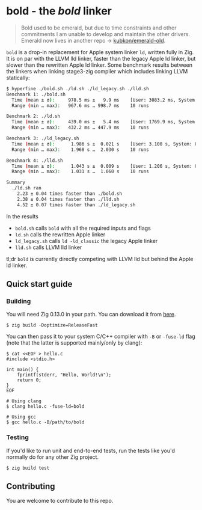 # bold - the *bold* linker

> Bold used to be emerald, but due to time constraints and other commitments I am unable to develop and maintain the other drivers.
> Emerald now lives in another repo -> [kubkon/emerald-old](https://github.com/kubkon/emerald-old).

`bold` is a drop-in replacement for Apple system linker `ld`, written fully in Zig. It is on par with the LLVM lld linker, 
faster than the legacy Apple ld linker, but slower than the rewritten Apple ld linker. Some benchmark results between the linkers 
when linking stage3-zig compiler which includes linking LLVM statically:

```sh
$ hyperfine ./bold.sh ./ld.sh ./ld_legacy.sh ./lld.sh
Benchmark 1: ./bold.sh
  Time (mean ± σ):     978.5 ms ±   9.9 ms    [User: 3083.2 ms, System: 949.2 ms]
  Range (min … max):   967.6 ms … 998.7 ms    10 runs

Benchmark 2: ./ld.sh
  Time (mean ± σ):     439.0 ms ±   5.4 ms    [User: 1769.9 ms, System: 273.1 ms]
  Range (min … max):   432.2 ms … 447.9 ms    10 runs

Benchmark 3: ./ld_legacy.sh
  Time (mean ± σ):      1.986 s ±  0.021 s    [User: 3.100 s, System: 0.221 s]
  Range (min … max):    1.968 s …  2.030 s    10 runs

Benchmark 4: ./lld.sh
  Time (mean ± σ):      1.043 s ±  0.009 s    [User: 1.206 s, System: 0.210 s]
  Range (min … max):    1.031 s …  1.060 s    10 runs

Summary
  ./ld.sh ran
    2.23 ± 0.04 times faster than ./bold.sh
    2.38 ± 0.04 times faster than ./lld.sh
    4.52 ± 0.07 times faster than ./ld_legacy.sh
```

In the results
* `bold.sh` calls `bold` with all the required inputs and flags
* `ld.sh` calls the rewritten Apple linker
* `ld_legacy.sh` calls `ld -ld_classic` the legacy Apple linker
* `lld.sh` calls LLVM lld linker

tl;dr `bold` is currently directly competing with LLVM lld but behind the Apple ld linker.

## Quick start guide

### Building

You will need Zig 0.13.0 in your path. You can download it from [here](https://ziglang.org/download/).

```
$ zig build -Doptimize=ReleaseFast
```

You can then pass it to your system C/C++ compiler with `-B` or `-fuse-ld` flag (note that the latter is supported mainly/only by clang):

```
$ cat <<EOF > hello.c
#include <stdio.h>

int main() {
    fprintf(stderr, "Hello, World!\n");
    return 0;
}
EOF

# Using clang
$ clang hello.c -fuse-ld=bold

# Using gcc
$ gcc hello.c -B/path/to/bold
```

### Testing

If you'd like to run unit and end-to-end tests, run the tests like you'd normally do for any other Zig project.

```
$ zig build test
```

## Contributing

You are welcome to contribute to this repo.
